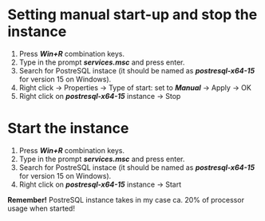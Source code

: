 # Setting manual start-up and stop the instance
1. Press _**Win+R**_ combination keys.
2. Type in the prompt _**services.msc**_ and press enter.
3. Search for PostreSQL instace (it should be named as _**postresql-x64-15**_ for version 15 on Windows).
4. Right click -> Properties -> Type of start: set to _**Manual**_ -> Apply -> OK
5. Right click on _**postresql-x64-15**_ instance -> Stop

# Start the instance
1. Press _**Win+R**_ combination keys.
2. Type in the prompt _**services.msc**_ and press enter.
3. Search for PostreSQL instace (it should be named as _**postresql-x64-15**_ for version 15 on Windows).
5. Right click on _**postresql-x64-15**_ instance -> Start

**Remember!**
PostreSQL instance takes in my case ca. 20% of processor usage when started!